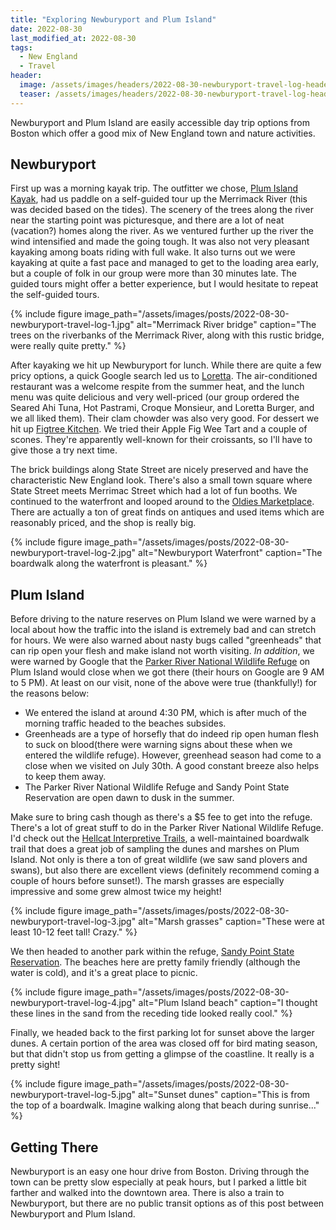 ```yaml
---
title: "Exploring Newburyport and Plum Island"
date: 2022-08-30
last_modified_at: 2022-08-30
tags:
  - New England
  - Travel
header:
  image: /assets/images/headers/2022-08-30-newburyport-travel-log-header.jpg
  teaser: /assets/images/headers/2022-08-30-newburyport-travel-log-header.jpg
---
```


Newburyport and Plum Island are easily accessible day trip options from Boston which offer a good mix of New England town and nature activities.

## Newburyport

First up was a morning kayak trip. The outfitter we chose, [Plum Island Kayak](https://www.plumislandkayak.com/), had us paddle on a self-guided tour up the Merrimack River (this was decided based on the tides). The scenery of the trees along the river near the starting point was picturesque, and there are a lot of neat (vacation?) homes along the river. As we ventured further up the river the wind intensified and made the going tough. It was also not very pleasant kayaking among boats riding with full wake. It also turns out we were kayaking at quite a fast pace and managed to get to the loading area early, but a couple of folk in our group were more than 30 minutes late. The guided tours might offer a better experience, but I would hesitate to repeat the self-guided tours.

{% include figure image_path="/assets/images/posts/2022-08-30-newburyport-travel-log-1.jpg" alt="Merrimack River bridge" caption="The trees on the riverbanks of the Merrimack River, along with this rustic bridge, were really quite pretty." %}

After kayaking we hit up Newburyport for lunch. While there are quite a few pricy options, a quick Google search led us to [Loretta](https://www.lorettarestaurant.com/index.php). The air-conditioned restaurant was a welcome respite from the summer heat, and the lunch menu was quite delicious and very well-priced (our group ordered the Seared Ahi Tuna, Hot Pastrami, Croque Monsieur, and Loretta Burger, and we all liked them). Their clam chowder was also very good. For dessert we hit up [Figtree Kitchen](https://www.figtreekitchen.com/). We tried their Apple Fig Wee Tart and a couple of scones. They're apparently well-known for their croissants, so I'll have to give those a try next time. 

The brick buildings along State Street are nicely preserved and have the characteristic New England look. There's also a small town square where State Street meets Merrimac Street which had a lot of fun booths. We continued to the waterfront and looped around to the [Oldies Marketplace](http://www.oldies-ma.com/). There are actually a ton of great finds on antiques and used items which are reasonably priced, and the shop is really big.

{% include figure image_path="/assets/images/posts/2022-08-30-newburyport-travel-log-2.jpg" alt="Newburyport Waterfront" caption="The boardwalk along the waterfront is pleasant." %}

## Plum Island

Before driving to the nature reserves on Plum Island we were warned by a local about how the traffic into the island is extremely bad and can stretch for hours. We were also warned about nasty bugs called "greenheads" that can rip open your flesh and make island not worth visiting. _In addition_, we were warned by Google that the [Parker River National Wildlife Refuge](https://www.fws.gov/refuge/parker-river) on Plum Island would close when we got there (their hours on Google are 9 AM to 5 PM). At least on our visit, none of the above were true (thankfully!) for the reasons below:

* We entered the island at around 4:30 PM, which is after much of the morning traffic headed to the beaches subsides.
* Greenheads are a type of horsefly that do indeed rip open human flesh to suck on blood(there were warning signs about these when we entered the wildlife refuge). However, greenhead season had come to a close when we visited on July 30th. A good constant breeze also helps to keep them away.
* The Parker River National Wildlife Refuge and Sandy Point State Reservation are open dawn to dusk in the summer.

Make sure to bring cash though as there's a $5 fee to get into the refuge. There's a lot of great stuff to do in the Parker River National Wildlife Refuge. I'd check out the [Hellcat Interpretive Trails](https://www.alltrails.com/explore/trail/us/massachusetts/hellcat-interpretive-trails), a well-maintained boardwalk trail that does a great job of sampling the dunes and marshes on Plum Island. Not only is there a ton of great wildlife (we saw sand plovers and swans), but also there are excellent views (definitely recommend coming a couple of hours before sunset!). The marsh grasses are especially impressive and some grew almost twice my height!

{% include figure image_path="/assets/images/posts/2022-08-30-newburyport-travel-log-3.jpg" alt="Marsh grasses" caption="These were at least 10-12 feet tall! Crazy." %}

We then headed to another park within the refuge, [Sandy Point State Reservation](https://www.mass.gov/locations/sandy-point-state-reservation). The beaches here are pretty family friendly (although the water is cold), and it's a great place to picnic. 

{% include figure image_path="/assets/images/posts/2022-08-30-newburyport-travel-log-4.jpg" alt="Plum Island beach" caption="I thought these lines in the sand from the receding tide looked really cool." %}

Finally, we headed back to the first parking lot for sunset above the larger dunes. A certain portion of the area was closed off for bird mating season, but that didn't stop us from getting a glimpse of the coastline. It really is a pretty sight!

{% include figure image_path="/assets/images/posts/2022-08-30-newburyport-travel-log-5.jpg" alt="Sunset dunes" caption="This is from the top of a boardwalk. Imagine walking along that beach during sunrise..." %}

## Getting There

Newburyport is an easy one hour drive from Boston. Driving through the town can be pretty slow especially at peak hours, but I parked a little bit farther and walked into the downtown area. There is also a train to Newburyport, but there are no public transit options as of this post between Newburyport and Plum Island. 


